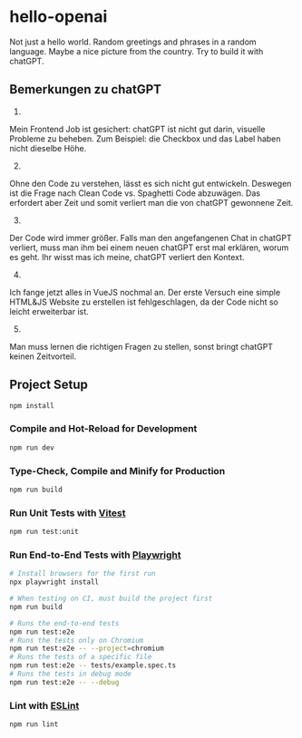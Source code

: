 # hello-openai

Not just a hello world. Random greetings and phrases in a random language. Maybe a nice picture from the country. Try to build it with chatGPT.

## Bemerkungen zu chatGPT

1. 
Mein Frontend Job ist gesichert: chatGPT ist nicht gut darin, visuelle Probleme zu beheben.
Zum Beispiel: die Checkbox und das Label haben nicht dieselbe Höhe.

2. 
Ohne den Code zu verstehen, lässt es sich nicht gut entwickeln. Deswegen ist die Frage nach
Clean Code vs. Spaghetti Code abzuwägen. Das erfordert aber Zeit und somit verliert man die von chatGPT gewonnene Zeit.

3. 
Der Code wird immer größer. Falls man den angefangenen Chat in chatGPT verliert, muss
man ihm bei einem neuen chatGPT erst mal erklären, worum es geht. Ihr wisst mas ich meine, chatGPT verliert den Kontext.

4.
Ich fange jetzt alles in VueJS nochmal an. Der erste Versuch eine simple HTML&JS Website zu erstellen ist fehlgeschlagen, 
da der Code nicht so leicht erweiterbar ist.

5.
Man muss lernen die richtigen Fragen zu stellen, sonst bringt chatGPT keinen Zeitvorteil.


## Project Setup

```sh
npm install
```

### Compile and Hot-Reload for Development

```sh
npm run dev
```

### Type-Check, Compile and Minify for Production

```sh
npm run build
```

### Run Unit Tests with [Vitest](https://vitest.dev/)

```sh
npm run test:unit
```

### Run End-to-End Tests with [Playwright](https://playwright.dev)

```sh
# Install browsers for the first run
npx playwright install

# When testing on CI, must build the project first
npm run build

# Runs the end-to-end tests
npm run test:e2e
# Runs the tests only on Chromium
npm run test:e2e -- --project=chromium
# Runs the tests of a specific file
npm run test:e2e -- tests/example.spec.ts
# Runs the tests in debug mode
npm run test:e2e -- --debug
```

### Lint with [ESLint](https://eslint.org/)

```sh
npm run lint
```
